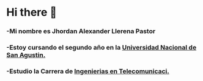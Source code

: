 <h1>Hi there 👋</h1>

<h3>-Mi nombre es Jhordan Alexander Llerena Pastor </h3>
<h3>-Estoy cursando el segundo año en la <a href="https://www.unsa.edu.pe">Universidad Nacional de San Agustin. </a> </h3>
<h3>-Estudio la Carrera de <a href="https://fips.unsa.edu.pe/telecomunicaciones/">Ingenierias en Telecomunicaci. </a></h3>

